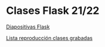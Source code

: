 # Clases Flask 21/22

[Diapositivas Flask](https://ies-rafael-alberti.github.io/clases-flask-21-22)

[Lista reproducción clases grabadas](https://youtube.com/playlist?list=PLKqXUtYz39BxOQ7MRa8VowTiMvS0QghF7)

